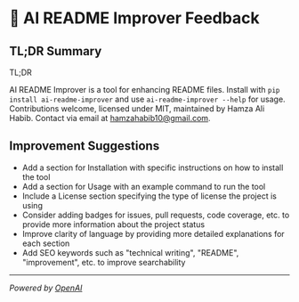 # 🤖 AI README Improver Feedback

## TL;DR Summary

TL;DR

AI README Improver is a tool for enhancing README files. Install with `pip install ai-readme-improver` and use `ai-readme-improver --help` for usage. Contributions welcome, licensed under MIT, maintained by Hamza Ali Habib. Contact via email at hamzahabib10@gmail.com.

## Improvement Suggestions

- Add a section for Installation with specific instructions on how to install the tool
- Add a section for Usage with an example command to run the tool
- Include a License section specifying the type of license the project is using
- Consider adding badges for issues, pull requests, code coverage, etc. to provide more information about the project status
- Improve clarity of language by providing more detailed explanations for each section
- Add SEO keywords such as "technical writing", "README", "improvement", etc. to improve searchability

---
*Powered by [OpenAI](https://openai.com)*
